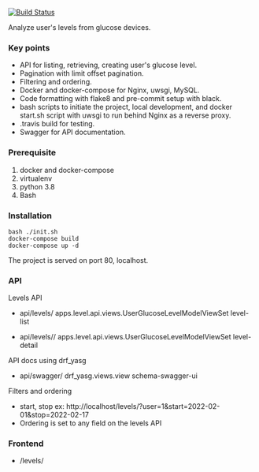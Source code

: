 [![Build Status](https://travis-ci.org/misraX/glucose.svg?branch=main)](https://app.travis-ci.com/github/misraX/glucose)

Analyze user's levels from glucose devices.

### Key points

- API for listing, retrieving, creating user's glucose level.
- Pagination with limit offset pagination.
- Filtering and ordering.
- Docker and docker-compose for Nginx, uwsgi, MySQL.
- Code formatting with flake8 and pre-commit setup with black. 
- bash scripts to initiate the project, local development, and docker start.sh script with uwsgi to run behind Nginx as a reverse proxy.
- .travis build for testing.
- Swagger for API documentation.

### Prerequisite 

1. docker and docker-compose
2. virtualenv
3. python 3.8
6. Bash

### Installation

```
bash ./init.sh
docker-compose build
docker-compose up -d
```
The project is served on port 80, localhost.

### API

Levels API

- api/levels/        apps.level.api.views.UserGlucoseLevelModelViewSet       level-list

- api/levels/<pk>/   apps.level.api.views.UserGlucoseLevelModelViewSet       level-detail

API docs using drf_yasg

- api/swagger/       drf_yasg.views.view     schema-swagger-ui

Filters and ordering

- start, stop ex: http://localhost/levels/?user=1&start=2022-02-01&stop=2022-02-17
- Ordering is set to any field on the levels API

### Frontend

- /levels/
